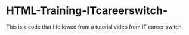 # HTML-Training-ITcareerswitch-

This is a code that I followed from a tutorial video from IT career switch. 
